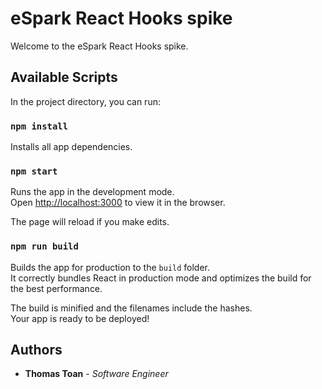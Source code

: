 # eSpark React Hooks spike
Welcome to the eSpark React Hooks spike.

## Available Scripts

In the project directory, you can run:

### `npm install`

Installs all app dependencies. 

### `npm start`

Runs the app in the development mode.<br />
Open [http://localhost:3000](http://localhost:3000) to view it in the browser.

The page will reload if you make edits.<br />

### `npm run build`

Builds the app for production to the `build` folder.<br />
It correctly bundles React in production mode and optimizes the build for the best performance.

The build is minified and the filenames include the hashes.<br />
Your app is ready to be deployed!


## Authors

* **Thomas Toan** - *Software Engineer* 